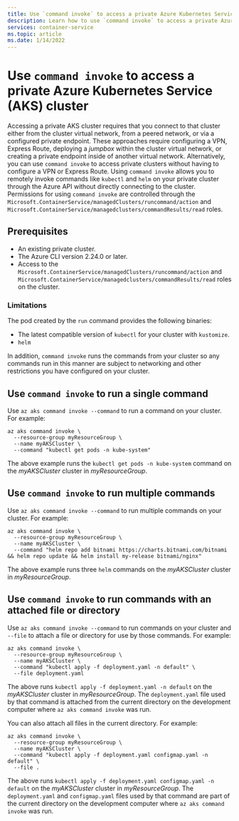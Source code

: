 ```yaml
---
title: Use `command invoke` to access a private Azure Kubernetes Service (AKS) cluster
description: Learn how to use `command invoke` to access a private Azure Kubernetes Service (AKS) cluster
services: container-service
ms.topic: article
ms.date: 1/14/2022
---
```


# Use `command invoke` to access a private Azure Kubernetes Service (AKS) cluster

Accessing a private AKS cluster requires that you connect to that cluster either from the cluster virtual network, from a peered network, or via a configured private endpoint. These approaches require configuring a VPN, Express Route, deploying a *jumpbox* within the cluster virtual network, or creating a private endpoint inside of another virtual network. Alternatively, you can use `command invoke` to access private clusters without having to configure a VPN or Express Route. Using `command invoke` allows you to remotely invoke commands like `kubectl` and `helm` on your private cluster through the Azure API without directly connecting to the cluster. Permissions for using `command invoke` are controlled through the `Microsoft.ContainerService/managedClusters/runcommand/action` and `Microsoft.ContainerService/managedclusters/commandResults/read` roles.

## Prerequisites

* An existing private cluster.
* The Azure CLI version 2.24.0 or later.
* Access to the `Microsoft.ContainerService/managedClusters/runcommand/action` and `Microsoft.ContainerService/managedclusters/commandResults/read` roles on the cluster.

### Limitations

The pod created by the `run` command provides the following binaries:

* The latest compatible version of `kubectl` for your cluster with `kustomize`.
* `helm`

In addition, `command invoke` runs the commands from your cluster so any commands run in this manner are subject to networking and other restrictions you have configured on your cluster.

## Use `command invoke` to run a single command

Use `az aks command invoke --command` to run a command on your cluster. For example:

```azurecli-interactive
az aks command invoke \
  --resource-group myResourceGroup \
  --name myAKSCluster \
  --command "kubectl get pods -n kube-system"
```

The above example runs the `kubectl get pods -n kube-system` command on the *myAKSCluster* cluster in *myResourceGroup*.

## Use `command invoke` to run multiple commands

Use `az aks command invoke --command` to run multiple commands on your cluster. For example:

```azurecli-interactive
az aks command invoke \
  --resource-group myResourceGroup \
  --name myAKSCluster \
  --command "helm repo add bitnami https://charts.bitnami.com/bitnami && helm repo update && helm install my-release bitnami/nginx"
```

The above example runs three `helm` commands on the *myAKSCluster* cluster in *myResourceGroup*.

## Use `command invoke` to run commands with an attached file or directory

Use `az aks command invoke --command` to run commands on your cluster and `--file` to attach a file or directory for use by those commands. For example:

```azurecli-interactive
az aks command invoke \
  --resource-group myResourceGroup \
  --name myAKSCluster \
  --command "kubectl apply -f deployment.yaml -n default" \
  --file deployment.yaml
```

The above runs `kubectl apply -f deployment.yaml -n default` on the *myAKSCluster* cluster in *myResourceGroup*. The `deployment.yaml` file used by that command is attached from the current directory on the development computer where `az aks command invoke` was run.

You can also attach all files in the current directory. For example:

```azurecli-interactive
az aks command invoke \
  --resource-group myResourceGroup \
  --name myAKSCluster \
  --command "kubectl apply -f deployment.yaml configmap.yaml -n default" \
  --file .
```

The above runs `kubectl apply -f deployment.yaml configmap.yaml -n default` on the *myAKSCluster* cluster in *myResourceGroup*. The `deployment.yaml` and `configmap.yaml` files used by that command are part of the current directory on the development computer where `az aks command invoke` was run.
